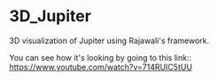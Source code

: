 # 3D_Jupiter
3D visualization of Jupiter using Rajawali's framework.

You can see how it's looking by going to this link:: https://www.youtube.com/watch?v=714RUIC5tUU
